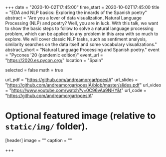 +++
date = "2020-10-02T17:45:00"
time_start = 2020-10-02T17:45:00
title = "EDA and NLP basics: Exploring the innards of the Spanish poetry"
abstract = "Are you a lover of data visualization, Natural Language Processing (NLP) and poetry? Well, you are in luck. With this talk, we want to show the basic steps to follow to solve a natural language processing problem, which can be applied to any problem in this area with so much to explore. We will cover classic NLP tasks, such as sentiment analysis, similarity searches on the data itself and some vocabulary visualizations."
abstract_short = "Natural Language Processing and Spanish poetry."
event = "Pycones '20 (pandemic edition)"
event_url = "https://2020.es.pycon.org/"
location = "Spain"

selected = false
math = true

url_pdf = "https://github.com/andreamorgar/poesIA"
url_slides = "https://github.com/andreamorgar/poesIA/blob/master/slides.pdf"
url_video = "https://www.youtube.com/watch?v=0C96vAa9NHY&t"
url_code = "https://github.com/andreamorgar/poesIA"

# Optional featured image (relative to `static/img/` folder).
[header]
image = ""
caption = ""

+++



